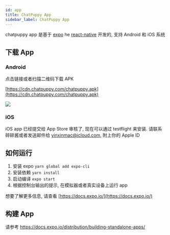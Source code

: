 ```yaml
---
id: app
title: ChatPuppy App
sidebar_label: ChatPuppy App
---
```


chatpuppy app 是基于 [expo](https://expo.io/) he  [react-native](https://reactnative.dev/) 开发的, 支持 Android 和 iOS 系统

## 下载 App

### Android

点击链接或者扫描二维码下载 APK

[https://cdn.chatpuppy.com/chatpuppy.apk](https://cdn.chatpuppy.com/chatpuppy.apk)

![](/img/android-download-qrcode.png)

### iOS

iOS app 已经提交给 App Store 审核了, 现在可以通过 testflight 来安装. 请联系碎碎酱或者发送邮件给 <yinxinmac@icloud.com>, 附上你的 Apple ID

## 如何运行

1. 安装 expo `yarn global add expo-cli`
2. 安装依赖 `yarn install`
3. 启动编译 `expo start`
4. 根据控制台输出的提示, 在模拟器或者真实设备上运行 app

想要了解更多信息, 请查看 [https://docs.expo.io/](https://docs.expo.io/)

## 构建 App

请参考 <https://docs.expo.io/distribution/building-standalone-apps/>